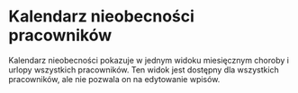 # Kalendarz nieobecności pracowników

Kalendarz nieobecności pokazuje w jednym widoku miesięcznym choroby i urlopy wszystkich pracowników.
Ten widok jest dostępny dla wszystkich pracowników, ale nie pozwala on na edytowanie wpisów.
